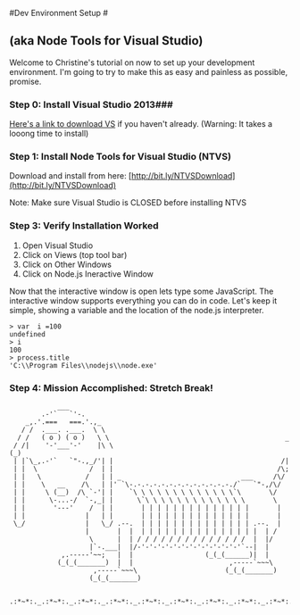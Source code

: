 #Dev Environment Setup #
## (aka Node Tools for Visual Studio) ##

Welcome to Christine's tutorial on now to set up your development environment. I'm going to try to make this as easy and painless as possible, promise.

### Step 0: Install Visual Studio 2013###
[Here's a link to download VS](http://www.visualstudio.com/en-us/downloads) if you haven't already.     (Warning: It takes a looong time to install)

### Step 1: Install Node Tools for Visual Studio (NTVS) ###
Download and install from here: [http://bit.ly/NTVSDownload](http://bit.ly/NTVSDownload) 

Note: Make sure Visual Studio is CLOSED before installing NTVS

### Step 3: Verify Installation Worked ###
1. Open Visual Studio
2. Click on Views (top tool bar)
3. Click on Other Windows 
4. Click on Node.js Ineractive Window

Now that the interactive window is open lets type some JavaScript. The interactive window supports everything you can do in code. Let's keep it simple, showing a variable and the location of the node.js interpreter.

    > var  i =100
    undefined
	> i
	100
	> process.title
	'C:\\Program Files\\nodejs\\node.exe'


### Step 4: Mission Accomplished: Stretch Break! ###
         	  	___
       		.-'`   `'-.
   		_,.'.===   ===.'.,_
  	   / /  .___. .___.  \ \
 	  / /   ( o ) ( o )   \ \                                            _
	 / /|    '-'___'-'    |\ \                                          (_)
	 | |`\_,.-'`   `"-.,_/'| |                                          /|
	 | |  \             /  | |                                         /\;
	 | |   \           /   | | _                              ___     /\/
	 | |    \   __    /\   | |' `\-.-.-.-.-.-.-.-.-.-.-.-.-./`   `"-,/\/
	 | |     \ (__)  /\ `-'| |    `\ \ \ \ \ \ \ \ \ \ \ \ \`\       \/
	 | |      \-...-/  `-,_| |      \`\ \ \ \ \ \ \ \ \ \ \ \ \       \
	 | |       '---'    /  | |       | | | | | | | | | | | | | |       |
	 | |               |   | |       | | | | | | | | | | | | | |       |
	 \_/               |   \_/ .--.  | | | | | | | | | | | | | | .--.  |
	                   |       |  |  | | | | | | | | | | | | | | |  | /
	                    \      |  | / / / / / / / / / / / / / /  |  |/
	                    |`-.___|  |/-'-'-'-'-'-'-'-'-'-'-'-'-'`--|  |
	             ,.-----'~~;   |  |                  (_(_(______)|  |
	            (_(_(_______)  |  |                        ,-----`~~~\
	                     ,-----`~~~\                      (_(_(_______)
	                    (_(_(_______)
	
 	  .:*~*:._.:*~*:._.:*~*:._.:*~*:._.:*~*:._.:*~*:._.:*~*:._.:*~*:._.:*~*:.